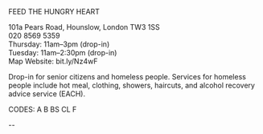 FEED THE HUNGRY HEART

101a Pears Road, Hounslow, London TW3 1SS  
020 8569 5359  
Thursday: 11am–3pm (drop-in)  
Tuesday: 11am–2:30pm (drop-in)  
Map   Website: bit.ly/Nz4wF  

Drop-in for senior citizens and homeless people. Services for homeless people include hot meal, clothing, showers, haircuts, and alcohol recovery advice service (EACH).

CODES: A B BS CL F

--
